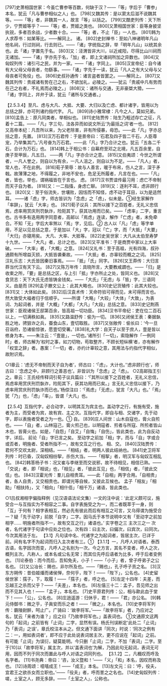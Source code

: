 <!-- { "loadSidebar": true } -->
[797]史萧相国世家：今虽亡曹参等百数，何缺于汉？——「等」字后于「曹参」本名，犹云「凡与曹参相似之人」也。
[798]又魏其传：是以窦太后滋不说魏其等。——「等」者，非魏其一人，故言「等」以括之。
[799]又酷吏列传：天下所少，宁贾姬等乎？——「等」者，贾姬之类也。
[800]又萧相国世家：臣等身披坚执锐，多者百余战，少者数十合。——「等」者，不止「臣」一人也。
[801]韩为人求荐书：如某等比。——解同上。
诸。
[802]史封禅书：至如八神诸明年凡山他名祠，行过则祠，行去则已。——「诸」字统指之辞，举「明年凡山」以统其余也。此「诸」字置先于名。
[803]又：泾渭皆非大川，以近咸阳，尽得比山川祠而无诸加。——「诸」字亦先于名，「加」者，即上文诸祠所加之异数也。
[804]又匈奴列传：诸引弓之民，并为一家。——「诸」字同上。
[805]汉宣帝纪：自今诸有大父母父母丧者，勿繇事。——「诸」字先于一读，犹云「凡人之有大父母与父母丧者可免役」也。
[806]史叔孙通传：诸言盗者皆罢之。——解同上。
[807]又魏其列传：贵戚诸有势在己之右，不欲加礼，必陵之。——犹云「贵戚中凡有势而在己之右者，不礼焉而必陵之。」
[808]又：诸所与交通，无非豪桀大猾。——「诸」字同上，幷弁于读，犹云「诸所与交通者。」

【2.5.3.4】至凡、虑与大凡、大抵、大要、大归以及亡虑、都计诸字，皆用以为总括之辞，亦可列诸约指代字。
凡。
[809]诗小雅常棣：凡今之人，莫如兄弟。
[810]孟告上：原凡同类者，举相似也。
[811]史陆贾传：陆生乃粗述存亡之征，凡着十二篇。——「凡」字三句，法各异而如说文所云‘为最括之词’者一也。
[812]又高帝本纪：凡吾所以来，为父老除害，非有所侵暴，毋恐。——此「凡」字亦总括之意，先置。
[813]汉万石君传：于是景帝曰：‘石君及四子皆二千石，人臣尊宠，乃举集其门。’凡号奋为万石君。——此「凡」字乃合计之也。犹云「五各二千石，合计为万石」也。
[814]韩上于相公书：自幕府至邓之北境，凡五百余里，自庚子至甲辰，凡五日。      ——两「凡」字亦合计之意。
[815]又伯夷颂：今世之所谓者，一凡人誉之，则自以为有余，一凡人沮之，则自以为不足。——「凡人」者，常人也，不在此例。
[816]荀子荣辱：故与人善言，暖于布帛，伤人之言，深于矛戟。故薄薄之地，不得履之，非地不安也，危足无所履者，凡言在也。——「凡」者，皆也，举也，谓祸福皆在于言也。
虑。
[817]汉书贾谊传最习用：虑亡不帝制而天子自为者。
[818]又：一二指搐，身虑亡聊。
[819]又：逐利不耳，虑非顾行也。
[820]又：至于俗流失，世壤败，因恬而不知怪，虑不动于耳目，以为是适然耳。
——诸「虑」字，师古皆训为「念虑」之「虑」，似未是。①经生家解作「率辞」，犹云「大率」也。
[821]荀子议兵：其所以接下之百姓者，无礼义忠信焉，虑率用赏庆刑罚埶诈，险阨其下，获其功用而已矣。——「虑率」二字，重言也。古书多有迭用两字同意者，高邮以「焉虑」连读，解作「亡虑」者，未免牵合。不知「无」字后大率煞以「焉」字，见后。②
古人以「凡」「虑」等字单用，不足以见总括之意，于是加以「大」字，冠以「亡」字，而「大抵」「大要」「大归」亦寝用矣。
    大凡、大率、大抵等。
[822]史吴世家：大凡从太伯至寿梦十九世。——「大凡」者，总计之也。
[823]又平准书：于是商贾中家以上大率破。——「大率」者，「大概」之意。
[824]又礼书：至于高祖，光有四海，叔孙通颇有所增益灭损，大抵皆袭秦故。——「大抵」者，亦辜较而概之之词。
[825]汉礼乐志：大氏皆因秦旧事焉。——「抵」「氏」同字。
[826]又王莽传：大归言莽当代汉有天下云。
[827]又陈万年传：具晓所言，大要教咸讇也。——「归」是收束之所，「要」是总括之区，与上引「抵」字亦所止之处，皆同义也。
[828]又食货志：天下大氏无虑皆铸金钱矣。——「大氏」「无虑」与「皆」字，三语同义。由是而
[829]孟子滕文公上：此其大略也。
[830]史记货殖传：此其大较也。
[831]又：大体如此矣。
[832]后汉袁术传：天命符验可得而见，未可得而言也。然大致受大福者归于信顺乎。
——所谓「大略」「大较」「大体」「大致」，为表词、为起词者，并是「大概」「大都」「大凡」「大段」总括之意。
[833]史记荆燕世家：臣观诸侯王邸第百余，皆高祖一切功臣。
[834]汉书平帝纪：吏在位二百石以上，一切满秩如眞。
[835]又路温舒传：偷为一切。
[836]又闭侯王表：秦据埶胜之地，骋狙诈之兵，蚕食山东，壹切取胜。
[837]又张敞传：偷长曰：‘今一旦召诣府，恐诸偷惊骇，愿壹切受署。’
[838]礼大学：自天子以至于庶人，壹是皆以修身为本。——朱注云：‘「壹是」，一切也。’诸所引「一切」，索隐解作「一例同时」者，师古解为‘权时之事，如刀切物，苟取整齐，不顾长短纵横’者，亦有解作「权宜之辞」者。愚案：「一切」者，亦约计辜较之意，其用法与约指代字相似，故附识焉。

○1章云：‘虑无不帝制而天子自为者’，师古曰：‘「虑」，大计也。’‘虑非顾行也’，师古曰：‘念虑之中，非顾行之善恶也’。非皆训为「念虑」之「虑」。
○2高邮指王引之。章云：王氏经传释词引荀子议兵篇曰：‘「其所以接下之百姓者，无礼义忠信，焉虑率用赏庆刑罚埶诈，险阨其下，获其功用而已矣。」言无礼义忠信以接下，乃虑率用赏庆刑罚埶诈而已也。’杨倞注曰：‘「焉虑」「无虑」，犹言「大凡」也。’「焉」犹「乃」也，「虑」「率」，皆谓「大凡」也。

【2.5.4】互指代字，必合动字，以明其互为宾主也。盖动字之行，有施有受，施者为主，而受者为宾，故有宾、主之次。互指代字，即自与相、交诸字，先于动字，即以表施者受者之为一也。①
自。
[839]庄人间世：山木自寇也，膏火自煎也。——「自」者，山林寇己，膏火煎己也，以明寇者、煎者与所寇、所煎者皆山木也，皆膏火也。如是，「自怨」「自艾」「自悔」「自伤」，皆此类也，此为自反动字，详后。
前论「自」字已言之矣。
至动字之前加「相」字，而与「自」字或合或否者，明施者、受者所指不一，故有交互之行也。
相、交。
[840]汉陆贾传：君何不交欢太尉，深相结。——「相结」者，明两人彼此结纳也。
[841]史卫将军列传：时已昏，汉匈奴相纷挐，杀伤大当。——「相挐」者，明汉军与匈奴互相乱也。
[842]韩答杨子书：况又崔与李继至而交说邪，故不待相见，相信已熟。——「交说」者，即「相说」也，「相见」者，「彼此互见」也，「相信」者，「彼此交信」也。
[843]汉霍光传：羣儿自相贵耳。——此「自相」两字合用。「自相贵」者，各人自贵，又交相贵也。即谓光等自候，又彼此互候也。
孟子「相友」「相助」「相扶持」，又「相向」「相什佰」「相千万」诸语，皆此类也。

○1吕叔湘相字偏指释例（见汉语语法论文集）一文的注中说：‘此定义颇可议，施受合一与互指实为不相容之二事。自字表施受之为一，而二者既萃于一身，则「互」于何有？相字表相互，然必先有彼此而后有相互之可言，又乌得谓为施受合一？疑「先于动字」前脱「自字」二字。因马氏于本节说明中又有「至动字之前加相字…… 明施者所指不一，故有交互之行」诸语也。’
实字卷之三
主次三之一
次者，名代诸字于句读中应处之位也。次有四：曰主次，曰偏次，曰宾次，曰同次。今次其用法于左。
【3.1】凡句读中名、代诸字之为起词者，皆居主次，已详于前。间有名字不为起词而归入主次者有三。①
【3.1.1】一，凡呼人对语者。泰西古语，名字因次而变，凡呼人之名别为一次。今之方言，其名不变者，呼人之次，概列主次。凡称人，或本名或公名无常；而其位先呼后语者为比多，呼于后者变例也。
[1]论泰伯：而今而后，吾知免夫，小子！——「小子」者，曾子呼弟子之公名也。
[2]又公冶长：赐也，非尔所及也。——「赐也」，孔子呼子贡之名。
[3]汉东方朔传：昔伯姬燔而诸侯惮，奈何乎，陛下！——「陛下」，公名也。
[4]史留侯世家：孺子，下，取履！——「孺子」者，呼之也。
[5]左定十四年：夫差，而忘越王之杀而父乎？——「夫差」，本名也。
[6]左僖三十二：孟子，吾见师之出而不见其入也！——「孟子」，本名也。
[7]史平原君列传：公，相与歃此血于堂下！——「公」，公名也。
[8]庄逍遥游：归休乎，君！——「君」亦公名。
[9]韩元侍御书：微之乎，子眞安而乐之者！——「微之」，本名也。
[10]史李将军列传：霸陵尉醉，呵止广。广骑曰：‘故李将军。’——「故李将军」者，乃应对之名，犹云「来者为谁？」应之曰「乃故李将军也。」盖表词也。
①文通原文这两句的「起词」之前皆有「止词」二字，显然有误。杨氏刊误断定‘此处二「止词」乃「表词」之误’，章氏校注本从之。但文通下面讲「同次」时说：‘同次之例有二：一，用如表词者’，即不应于此处说表词居主次，更不应说在「起词」之前。有可能「止词」为误衍，疑莫能明。今只删「止词」二字，不加「表词」二字。至于[10]以「故李将军」属主次，并以‘盖表词也’为解，乃因此句无起词，表词无可用，因而不列于同次而置此与呼人对语之词同列也。
【3.1.2】二，凡概叹而呼及名字者。
[11]书尧典：帝曰：‘咨，汝义暨和！’——「义」「和」本名，因叹而称及也。
[12]诗周颂：噫嘻成王！——「成王」本名。
[13]左文元：曰：‘呼，役夫，宜君王之欲杀女而立职也。’——「役夫」者，呼而詈之之名也。
[14]史匈奴列传：嗟，土室之人，顾无多辞。——「土室之人」，公称也。

